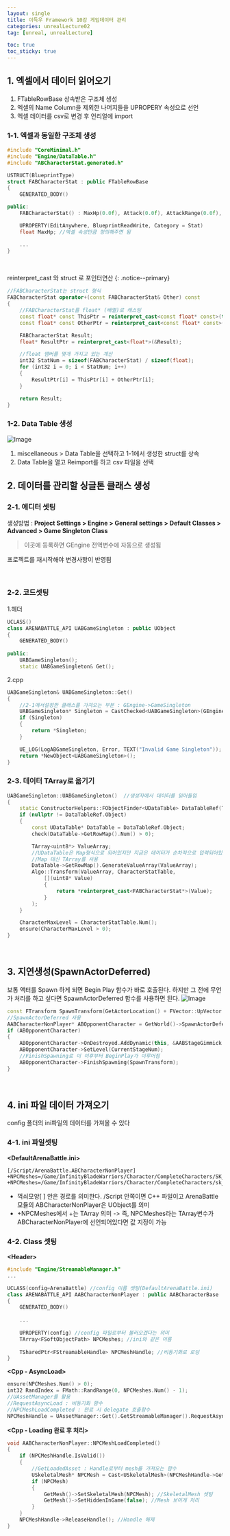 ```yaml
---
layout: single
title: 이득우 Framework 10강 게임데이터 관리
categories: unrealLecture02
tag: [unreal, unrealLecture]

toc: true
toc_sticky: true
---
```


## 1. 엑셀에서 데이터 읽어오기
1. FTableRowBase 상속받은 구조체 생성
2. 엑셀의 Name Column을 제외한 나머지들을 UPROPERY 속성으로 선언
3. 엑셀 데이터를 csv로 변경 후 언리얼에 import

### 1-1. 엑셀과 동일한 구조체 생성

```cpp
#include "CoreMinimal.h"
#include "Engine/DataTable.h"
#include "ABCharacterStat.generated.h"

USTRUCT(BlueprintType)
struct FABCharacterStat : public FTableRowBase
{
	GENERATED_BODY()

public:
	FABCharacterStat() : MaxHp(0.0f), Attack(0.0f), AttackRange(0.0f), AttackSpeed(0.0f) {}

	UPROPERTY(EditAnywhere, BlueprintReadWrite, Category = Stat)
	float MaxHp; //엑셀 속성만큼 정의해주면 됨

	...
}
```
   

reinterpret_cast 와 struct 로 포인터연산
{: .notice--primary}



```cpp
//FABCharacterStat는 struct 형식
FABCharacterStat operator+(const FABCharacterStat& Other) const
{
	//FABCharacterStat를 float* (배열)로 캐스팅
	const float* const ThisPtr = reinterpret_cast<const float* const>(this);
	const float* const OtherPtr = reinterpret_cast<const float* const>(&Other);

	FABCharacterStat Result;
	float* ResultPtr = reinterpret_cast<float*>(&Result);

	//float 맴버를 몇개 가지고 있는 계산
	int32 StatNum = sizeof(FABCharacterStat) / sizeof(float);
	for (int32 i = 0; i < StatNum; i++)
	{
		ResultPtr[i] = ThisPtr[i] + OtherPtr[i];
	}

	return Result;
}
```

### 1-2. Data Table 생성
![Image](https://github.com/user-attachments/assets/f4cb85ca-afd5-4ae6-8672-5ded1ab4af01)
1. miscellaneous > Data Table을 선택하고 1-1에서 생성한 struct를 상속
2. Data Table을 열고 Reimport를 하고 csv 파일을 선택
   

## 2. 데이터를 관리할 싱글톤 클래스 생성
### 2-1. 에디터 셋팅
생성방법 : **Project Settings > Engine > General settings > Default Classes > Advanced > Game Singleton Class**
> 이곳에 등록하면 GEngine 전역변수에 자동으로 생성됨

프로젝트를 재시작해야 변경사항이 반영됨

   
### 2-2. 코드셋팅
1.헤더
```cpp
UCLASS()
class ARENABATTLE_API UABGameSingleton : public UObject
{
	GENERATED_BODY()
	
public:
	UABGameSingleton();
	static UABGameSingleton& Get();
```

2.cpp
```cpp
UABGameSingleton& UABGameSingleton::Get()
{
	//2-1에서설정한 클래스를 가져오는 부분 : GEngine->GameSingleton 
	UABGameSingleton* Singleton = CastChecked<UABGameSingleton>(GEngine->GameSingleton);
	if (Singleton)
	{
		return *Singleton;
	}

	UE_LOG(LogABGameSingleton, Error, TEXT("Invalid Game Singleton"));
	return *NewObject<UABGameSingleton>();
}
```


### 2-3. 데이터 TArray로 옮기기
```cpp
UABGameSingleton::UABGameSingleton()  //생성자에서 데이터를 읽어들임
{
	static ConstructorHelpers::FObjectFinder<UDataTable> DataTableRef(TEXT("/Script/Engine.DataTable'/Game/ArenaBattle/GameData/ABCharacterStatTable.ABCharacterStatTable'"));
	if (nullptr != DataTableRef.Object)
	{
		const UDataTable* DataTable = DataTableRef.Object;
		check(DataTable->GetRowMap().Num() > 0);

		TArray<uint8*> ValueArray;
		//UDataTable은 Map형식으로 되어있지만 지금은 데이터가 순차적으로 입력되어있어서
		//Map 대신 TArray를 사용
		DataTable->GetRowMap().GenerateValueArray(ValueArray);
		Algo::Transform(ValueArray, CharacterStatTable,
			[](uint8* Value)
			{
				return *reinterpret_cast<FABCharacterStat*>(Value);
			}
		);
	}

	CharacterMaxLevel = CharacterStatTable.Num();
	ensure(CharacterMaxLevel > 0);
}
```

   
## 3. 지연생성(SpawnActorDeferred)
보통 액터를 Spawn 하게 되면 Begin Play 함수가 바로 호출된다.
하지만 그 전에 무언가 처리를 하고 싶다면 SpawnActorDeferred 함수를 사용하면 된다.
![Image](https://github.com/user-attachments/assets/3a624be9-d4f9-4308-8053-4390c0aa6b60)
```cpp
const FTransform SpawnTransform(GetActorLocation() + FVector::UpVector * 88.0f);
//SpawnActorDeferred 사용
AABCharacterNonPlayer* ABOpponentCharacter = GetWorld()->SpawnActorDeferred<AABCharacterNonPlayer>(OpponentClass, SpawnTransform);
if (ABOpponentCharacter)
{
	ABOpponentCharacter->OnDestroyed.AddDynamic(this, &AABStageGimmick::OnOpponentDestroyed);
	ABOpponentCharacter->SetLevel(CurrentStageNum);
	//FinishSpawning로 이 이후부터 BeginPlay가 이루어짐
	ABOpponentCharacter->FinishSpawning(SpawnTransform);
}
```

   
## 4. ini 파일 데이터 가져오기
config 폴더의 ini파일의 데이터를 가져올 수 있다

### 4-1. ini 파일셋팅
**\<DefaultArenaBattle.ini>**
```
[/Script/ArenaBattle.ABCharacterNonPlayer]
+NPCMeshes=/Game/InfinityBladeWarriors/Character/CompleteCharacters/SK_CharM_Barbarous.SK_CharM_Barbarous 
+NPCMeshes=/Game/InfinityBladeWarriors/Character/CompleteCharacters/sk_CharM_Base.sk_CharM_Base 
```
+ 꺽쇠모양\[ ] 안은 경로를 의미한다. /Script 안쪽이면 C++ 파일이고 ArenaBattle모듈의 ABCharacterNonPlayer은 UObject를 의미
+ \+NPCMeshes에서 +는 TArray 의미
-> 즉, NPCMeshes라는 TArray변수가 ABCharacterNonPlayer에 선언되어있다면 값 지정이 가능


### 4-2. Class 셋팅
**\<Header>**
```cpp
#include "Engine/StreamableManager.h"
...

UCLASS(config=ArenaBattle) //config 이름 셋팅(DefaultArenaBattle.ini)
class ARENABATTLE_API AABCharacterNonPlayer : public AABCharacterBase
{
	GENERATED_BODY()
	
	...
	
	UPROPERTY(config) //config 파일로부터 불러오겠다는 의미
	TArray<FSoftObjectPath> NPCMeshes; //ini와 같은 이름
	
	TSharedPtr<FStreamableHandle> NPCMeshHandle; //비동기화로 로딩
}
```
**\<Cpp - AsyncLoad>**
```cpp
ensure(NPCMeshes.Num() > 0);
int32 RandIndex = FMath::RandRange(0, NPCMeshes.Num() - 1);
//UAssetManager를 활용
//RequestAsyncLoad : 비동기화 함수
//NPCMeshLoadCompleted : 완료 시 delegate 호출함수
NPCMeshHandle = UAssetManager::Get().GetStreamableManager().RequestAsyncLoad(NPCMeshes[RandIndex], FStreamableDelegate::CreateUObject(this, &AABCharacterNonPlayer::NPCMeshLoadCompleted));
```
**\<Cpp - Loading 완료 후 처리>**
```cpp
void AABCharacterNonPlayer::NPCMeshLoadCompleted()
{
	if (NPCMeshHandle.IsValid())
	{
		//GetLoadedAsset : Handle로부터 mesh를 가져오는 함수
		USkeletalMesh* NPCMesh = Cast<USkeletalMesh>(NPCMeshHandle->GetLoadedAsset());
		if (NPCMesh)
		{
			GetMesh()->SetSkeletalMesh(NPCMesh); //SkeletalMesh 셋팅
			GetMesh()->SetHiddenInGame(false); //Mesh 보이게 처리
		}
	}
	NPCMeshHandle->ReleaseHandle(); //Handle 해제
}
```